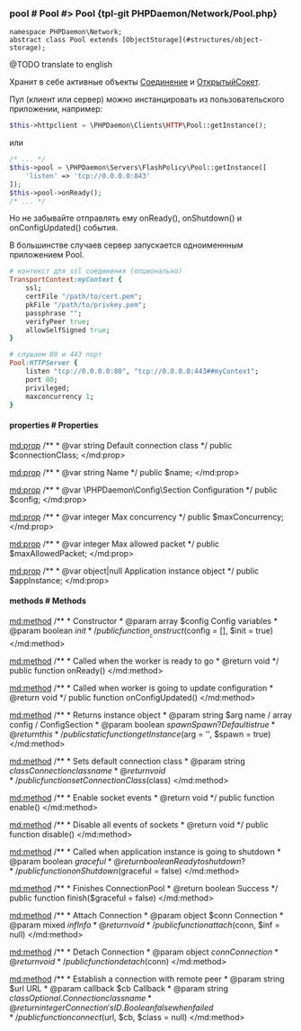 ### pool # Pool #> Pool {tpl-git PHPDaemon/Network/Pool.php}

```php:p
namespace PHPDaemon\Network;
abstract class Pool extends [ObjectStorage](#structures/object-storage);
```

@TODO translate to english

Хранит в себе активные объекты [Соединение](#network/connection) и [ОткрытыйСокет](#network/boundsocket).

Пул (клиент или сервер) можно инстанцировать из пользовательского приложении, например:

```php
$this->httpclient = \PHPDaemon\Clients\HTTP\Pool::getInstance();
```

или

```php
/* ... */
$this->pool = \PHPDaemon\Servers\FlashPolicy\Pool::getInstance([
    'listen' => 'tcp://0.0.0.0:843'
]);
$this->pool->onReady();
/* ... */
```

Но не забывайте отправлять ему onReady(), onShutdown() и onConfigUpdated() события.

В большинстве случаев сервер запускается одноименнным приложением Pool.

```ruby
# контекст для ssl соединения (опционально)
TransportContext:myContext {
    ssl;
    certFile "/path/to/cert.pem";
    pkFile "/path/to/privkey.pem";
    passphrase "";
    verifyPeer true;
    allowSelfSigned true;
}

# слушаем 80 и 443 порт
Pool:HTTPServer {
    listen "tcp://0.0.0.0:80", "tcp://0.0.0.0:443##myContext";
    port 80;
    privileged;
    maxconcurrency 1;
}
```

<!-- include-namespace path="\PHPDaemon\Network\Pool" commit="" level="" access="" -->
#### properties # Properties

<md:prop>
/**
	 * @var string Default connection class
	 */
public $connectionClass;
</md:prop>

<md:prop>
/**
	 * @var string Name
	 */
public $name;
</md:prop>

<md:prop>
/**
	 * @var \PHPDaemon\Config\Section Configuration
	 */
public $config;
</md:prop>

<md:prop>
/**
	 * @var integer Max concurrency
	 */
public $maxConcurrency;
</md:prop>

<md:prop>
/**
	 * @var integer Max allowed packet
	 */
public $maxAllowedPacket;
</md:prop>

<md:prop>
/**
	 * @var object|null Application instance object
	 */
public $appInstance;
</md:prop>

#### methods # Methods

<md:method>
/**
	 * Constructor
	 * @param array   $config Config variables
	 * @param boolean $init
	 */
public function __construct($config = [], $init = true)
</md:method>

<md:method>
/**
	 * Called when the worker is ready to go
	 * @return void
	 */
public function onReady()
</md:method>

<md:method>
/**
	 * Called when worker is going to update configuration
	 * @return void
	 */
public function onConfigUpdated()
</md:method>

<md:method>
/**
	 * Returns instance object
	 * @param  string  $arg   name / array config / ConfigSection
	 * @param  boolean $spawn Spawn? Default is true
	 * @return this
	 */
public static function getInstance($arg = '', $spawn = true)
</md:method>

<md:method>
/**
	 * Sets default connection class
	 * @param  string $class Connection class name
	 * @return void
	 */
public function setConnectionClass($class)
</md:method>

<md:method>
/**
	 * Enable socket events
	 * @return void
	 */
public function enable()
</md:method>

<md:method>
/**
	 * Disable all events of sockets
	 * @return void
	 */
public function disable()
</md:method>

<md:method>
/**
	 * Called when application instance is going to shutdown
	 * @param  boolean $graceful
	 * @return boolean Ready to shutdown?
	 */
public function onShutdown($graceful = false)
</md:method>

<md:method>
/**
	 * Finishes ConnectionPool
	 * @return boolean Success
	 */
public function finish($graceful = false)
</md:method>

<md:method>
/**
	 * Attach Connection
	 * @param  object $conn Connection
	 * @param  mixed  $inf  Info
	 * @return void
	 */
public function attach($conn, $inf = null)
</md:method>

<md:method>
/**
	 * Detach Connection
	 * @param  object $conn Connection
	 * @return void
	 */
public function detach($conn)
</md:method>

<md:method>
/**
	 * Establish a connection with remote peer
	 * @param  string   $url   URL
	 * @param  callback $cb    Callback
	 * @param  string   $class Optional. Connection class name
	 * @return integer         Connection's ID. Boolean false when failed
	 */
public function connect($url, $cb, $class = null)
</md:method>


<!--/ include-namespace -->
